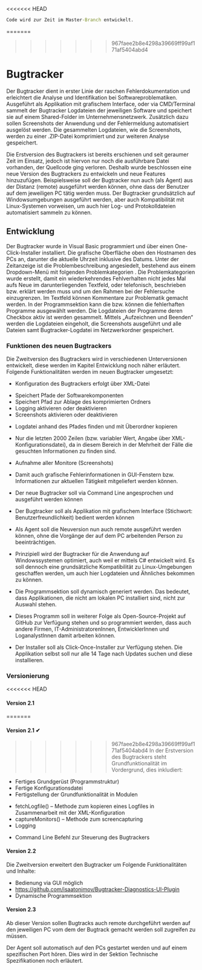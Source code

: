 <<<<<<< HEAD
```bat
Code wird zur Zeit im Master-Branch entwickelt.
```


=======
>>>>>>> 967faee2b8e4298a39669ff99af171af5404abd4
# Bugtracker
Der Bugtracker dient in erster Linie der raschen Fehlerdokumentation und erleichtert die Analyse und Identifikation bei Softwareproblematiken. Ausgeführt als Applikation mit 
grafischem Interface, oder via CMD/Terminal sammelt der Bugtracker Logdateien der jeweiligen Software und speichert sie auf einem Shared-Folder im Unternehmensnetzwerk. 
Zusätzlich dazu sollen Screenshots der Anwendung und der Fehlermeldung automatisiert ausgelöst werden. Die gesammelten Logdateien, wie die Screenshots, werden zu einer .ZIP-Datei 
komprimiert und zur weiteren Analyse gespeichert. 

Die Erstversion des Bugtrackers ist bereits erschienen und seit geraumer Zeit im Einsatz, jedoch ist hiervon nur noch die ausführbare Datei vorhanden, der Quellcode ging verloren. 
Deshalb wurde beschlossen eine neue Version des Bugtrackers zu entwickeln und neue Features hinzuzufügen. Beispielsweise soll der Bugtracker nun auch (als Agent) aus der Distanz 
(remote) ausgeführt werden können, ohne dass der Benutzer auf dem jeweiligen PC tätig werden muss. Der Bugtracker grundsätzlich auf Windowsumgebungen ausgeführt werden, aber auch 
Kompatibilität mit Linux-Systemen vorweisen, um auch hier Log- und Protokolldateien automatisiert sammeln zu können. 

## Entwicklung

Der Bugtracker wurde in Visual Basic programmiert und über einen One-Click-Installer installiert. Die grafische Oberfläche oben den Hostnamen des PCs an, darunter die aktuelle Uhrzeit inklusive des Datums. Unter der Zeitanzeige ist die Problembeschreibung angesiedelt, bestehend aus einem Dropdown-Menü mit folgenden Problemkategorien .
Die Problemkategorien wurde erstellt, damit ein wiederkehrendes Fehlverhalten nicht jedes Mal aufs Neue im darunterliegenden Textfeld, oder telefonisch, beschrieben bzw. erklärt werden muss und um den Rahmen bei der Fehlersuche einzugrenzen. Im Textfeld können Kommentare zur Problematik gemacht werden.
In der Programmsektion kann die bzw. können die fehlerhaften Programme ausgewählt werden. Die Logdateien der Programme deren Checkbox aktiv ist werden gesammelt. 
Mittels „Aufzeichnen und Beenden“ werden die Logdateien eingeholt, die Screenshots ausgeführt und alle Dateien samt Bugtracker-Logdatei im Netzwerkordner gespeichert. 


### Funktionen des neuen Bugtrackers
Die Zweitversion des Bugtrackers wird in verschiedenen Unterversionen entwickelt, diese werden im Kapitel Entwicklung noch näher erläutert. Folgende Funktionalitäten werden im neuen Bugtracker umgesetzt:
*	Konfiguration des Bugtrackers erfolgt über XML-Datei
  -	Speichert Pfade der Softwarekomponenten
  -	Speichert Pfad zur Ablage des komprimierten Ordners
  -	Logging aktivieren oder deaktivieren
  -	Screenshots aktivieren oder deaktivieren

*	Logdatei anhand des Pfades finden und mit Überordner kopieren
  - Nur die letzten 2000 Zeilen (bzw. variabler Wert, Angabe über XML-Konfigurationsdatei), da in diesem Bereich in der Mehrheit der Fälle die gesuchten Informationen zu finden sind.

*	Aufnahme aller Monitore (Screenshots)
  - Damit auch grafische Fehlerinformationen in GUI-Fenstern bzw. Informationen zur aktuellen Tätigkeit mitgeliefert werden können.

*	Der neue Bugtracker soll via Command Line angesprochen und ausgeführt werden können

*	Der Bugtracker soll als Applikation mit grafischem Interface (Stichwort: Benutzerfreundlichkeit) bedient werden können

*	Als Agent soll die Neuversion nun auch remote ausgeführt werden können, ohne die Vorgänge der auf dem PC arbeitenden Person zu beeinträchtigen.

*	Prinzipiell wird der Bugtracker für die Anwendung auf Windowssystemen optimiert, auch weil er mittels C# entwickelt wird. Es soll dennoch eine grundsätzliche Kompatibilität zu Linux-Umgebungen geschaffen werden, um auch hier Logdateien und Ähnliches bekommen zu können.

*	Die Programmsektion soll dynamisch generiert werden. Das bedeutet, dass Applikationen, die nicht am lokalen PC installiert sind, nicht zur Auswahl stehen.

*	Dieses Programm soll in weiterer Folge als Open-Source-Projekt auf GitHub zur Verfügung stehen und so programmiert werden, dass auch andere Firmen, IT-AdministratorenInnen, EntwicklerInnen und LoganalystInnen damit arbeiten können.

*	Der Installer soll als Click-Once-Installer zur Verfügung stehen. Die Applikation selbst soll nur alle 14 Tage nach Updates suchen und diese installieren. 


### Versionierung

<<<<<<< HEAD
#### Version 2.1
=======
#### Version 2.1 ✔
>>>>>>> 967faee2b8e4298a39669ff99af171af5404abd4
In der Erstversion des Bugtrackers steht Grundfunktionalität im Vordergrund, dies inkludiert:
*	Fertiges Grundgerüst (Programmstruktur)
*	Fertige Konfigurationsdatei
*	Fertigstellung der Grundfunktionalität in Modulen
  - fetchLogfile() – Methode zum kopieren eines Logfiles in Zusammenarbeit mit der XML-Konfiguration  
  - captureMonitors() – Methode zum screencapturing
  - Logging
*	Command Line Befehl zur Steuerung des Bugtrackers


#### Version 2.2
Die Zweitversion erweitert den Bugtracker um Folgende Funktionalitäten und Inhalte: 
* Bedienung via GUI möglich
* https://github.com/isaatonimov/Bugtracker-Diagnostics-UI-Plugin
* Dynamische Programmsektion


#### Version 2.3
Ab dieser Version sollen Bugtracks auch remote durchgeführt werden auf den jeweiligen PC vom dem der Bugtrack gemacht werden soll zugreifen zu müssen. 

Der Agent soll automatisch auf den PCs gestartet werden und auf einem spezifischen Port hören. Dies wird in der Sektion Technische Spezifikationen noch erläutert.



